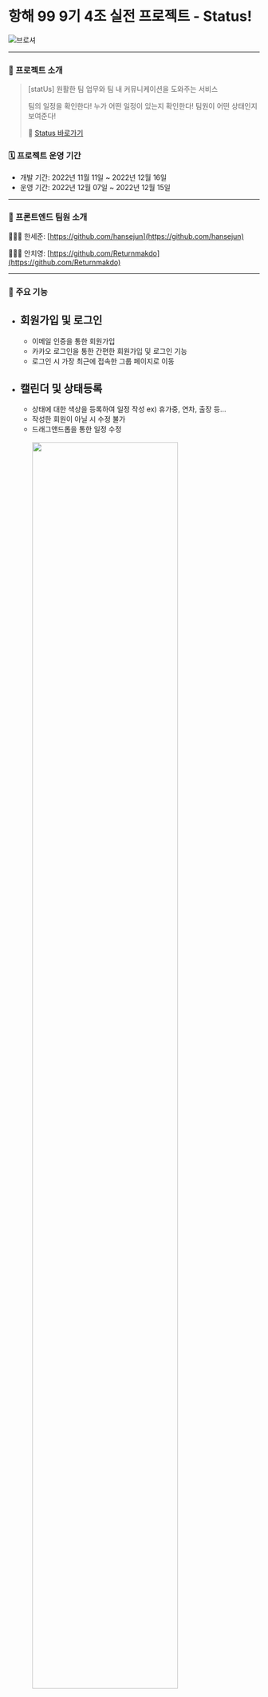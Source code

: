 # 항해 99 9기 4조 실전 프로젝트 - Status!

![브로셔](https://user-images.githubusercontent.com/86880916/206968459-29afd585-0182-40a0-baeb-624c45adce27.png)

---

### 📖 프로젝트 소개

> [statUs] 원활한 팀 업무와 팀 내 커뮤니케이션을 도와주는 서비스
>
> 팀의 일정을 확인한다!
> 누가 어떤 일정이 있는지 확인한다!
> 팀원이 어떤 상태인지 보여준다! <br/>
>
> 🚌 [Status 바로가기](https://www.status.gift/) <br />

### 🗓️ 프로젝트 운영 기간

- 개발 기간: 2022년 11월 11일 ~ 2022년 12월 16일
- 운영 기간: 2022년 12월 07일 ~ 2022년 12월 15일

---

### 👥 프론트엔드 팀원 소개

👨🏻‍💻 한세준: [https://github.com/hansejun](https://github.com/hansejun)

👨🏻‍💻 안치영: [https://github.com/Returnmakdo](https://github.com/Returnmakdo)

---

### 💚 **주요 기능**

- ## **회원가입 및 로그인** <br>

  - 이메일 인증을 통한 회원가입
  - 카카오 로그인을 통한 간편한 회원가입 및 로그인 기능
  - 로그인 시 가장 최근에 접속한 그룹 페이지로 이동

- ## **캘린더 및 상태등록** <br>

  - 상태에 대한 색상을 등록하여 일정 작성 ex) 휴가중, 연차, 출장 등...
  - 작성한 회원이 아닐 시 수정 불가
  - 드래그앤드롭을 통한 일정 수정
    <br><br>
    <img src="https://user-images.githubusercontent.com/86880916/207003947-b7e3d38b-98ba-454d-ab3d-c4145e578d81.gif" width="80%"  >

- ## **게시판** <br>

  - 자유게시판과 공지게시판으로 나누어 보여줌
  - 자유게시판에 게시글을 등록하여 공지게시판으로 이동 가능
  - 좋아요 및 댓글 작성 가능
  - 작성한 글은 요약된 정보로 보여지며 클릭을 통해 상세 게시글 모달을 확인 가능
  - 상세 게시글 모달에서는 게시글에 대한 전체 정보가 보여지며 이미지 클릭을 통해 상세 이미지를 슬라이드로 확인 가능
    <br><br>
    <img src="https://user-images.githubusercontent.com/86880916/207004487-dbe8b405-36b8-437f-ba31-df96dc546937.gif" width="80%"  >
    <img src="https://user-images.githubusercontent.com/86880916/207005646-dbc2c0b1-abec-4179-a933-da0be2b7872f.gif" width="80%">

- ## **그룹 회원 상태** <br>

  - 속한 그룹내에서 상태메시지와 상태 아이콘 등록 가능
  - 상태 아이콘은 유저의 오른쪽에 표시되며 마우스를 올려놓을 시에 해당 유저의 상태 메시지 확인 가능
  - 해당 그룹의 접속하고 있는 유저들을 실시간으로 표시
    <br><br>
    <img src="https://user-images.githubusercontent.com/86880916/207005834-2d2914be-6813-4d06-94c4-602e509f5e04.gif" width="80%">

- ## **그룹 생성 및 초대** <br>

  - 그룹에서 유저 초대 가능
  - 오른쪽 상단의 알림 아이콘을 클릭하면 받은 초대 목록을 보여줌
  - 초대 수락시에 해당 그룹으로 이동
    <br><br>
    <img src="https://user-images.githubusercontent.com/86880916/207005907-78edce7f-c10e-433b-a574-59eb99db9de8.gif" width="80%">
    <img src="https://user-images.githubusercontent.com/86880916/207006002-e4cf1c35-322a-4fad-9988-321a5325b688.gif" width="80%">

- ## **실시간 채팅** <br>
  - 그룹내의 유저와 실시간 1대1 채팅
  - 상대방이 메시지를 읽지 않았을 경우 상대방의 화면에서 읽지 않은 메시지 수 표시
    <br><br>
    <img src="https://user-images.githubusercontent.com/86880916/207006068-77bb8920-8ed6-4149-8635-363c3fc25d6e.gif" width="80%">

---

### ✅ **담당 작업**

👷🏻‍♂️ 한세준

- 레이아웃: 레이아웃, 글로벌 스타일, 애니메이션 효과
- 그룹 구현: 그룹 생성/수정/삭제, 그룹 초대
- 그룹 유저 : 상태 메시지 및 상태 아이콘, 프로필 변경
- 소켓 : 실시간 채팅 / 안읽은 메시지 알림 / 실시간 접속 유저 표시
- 필요한 util 함수 제작 : token 디코드, 쿠키 여부, 시간 관련 함수

👷🏻‍♂️ 안치영

- 로그인, 회원가입 : 유효성 검증, 이메일을 통한 인증 확인, 소셜로그인
- 캘린더 구현 : 상태 생성/수정/삭제, 일정 생성/수정/삭제, 드래그앤드롭
- 게시판 구현 : 게시글 생성/수정/삭제, 댓글 생성/수정/삭제, 좋아요. 상세페이지, 상세 이미지, 이미지 슬라이드
- 예외처리 : 예외에 대한 alert 작업
- 배포 : Vercel을 통한 배포

---

### 💬 기술적 의사결정

<img src="https://img.shields.io/badge/JavaScript-F7DF1E?style=for-the-badge&logo=JavaScript&logoColor=black"/>&nbsp;
<img src="https://img.shields.io/badge/React-61DAFB?style=for-the-badge&logo=React&logoColor=black"/>&nbsp;
<img src="https://img.shields.io/badge/styled-components-DB7093?style=for-the-badge&logo=styled-components&logoColor=white"/>&nbsp;
<img src="https://img.shields.io/badge/-react--query-red?style=for-the-badge&logo=React Query&logoColor=white">&nbsp;
<img src="https://img.shields.io/badge/-Recoil-blueviolet?style=for-the-badge&logo=Recoil&logoColor=white">
<br>

<img src="https://img.shields.io/badge/Axios-5A29E4?style=for-the-badge&logo=Axios&logoColor=white"/>&nbsp;
<img src="https://img.shields.io/badge/Socket.io-010101?style=for-the-badge&logo=Socket.io&logoColor=white"/>&nbsp;
<img src="https://img.shields.io/badge/-Vercel-black?style=for-the-badge&logo=vercel&logoColor=white">

| 사용 기술           | 기술 결정 이유                                                                                                                                                                                                                                                                                                                                                                                                                                              |
| ------------------- | ----------------------------------------------------------------------------------------------------------------------------------------------------------------------------------------------------------------------------------------------------------------------------------------------------------------------------------------------------------------------------------------------------------------------------------------------------------- |
| `Socket.io`         | webSocket의 경우 브라우저 별로 지원 버전이 다르거나 지원하지 않는 경우도 있어서 일관된 서비스를 제공하기 위해서 socket.io를 적용하였습니다.                                                                                                                                                                                                                                                                                                                 |
| `React-Query`       | 서버 데이터를 캐싱하고 데이터 패칭 시, 로딩 및 에러처리가 쉽게 가능하고 별도의 설정없이 즉시 사용이 가능하며, 여러번의 요청이 있을 시 중복을 제거해주는 등의 기능을 가지고 있습니다.<br><br>장점으로는 데이터가 오래되었다고 판단하면 자동으로 데이터를 최신화하며, 비동기 과정을 선언적으로 관리할 수 있고, 추가적으로 Redux-Thunk를 사용할 시 불필요한 BoilerPlate코드가 반복되는 것에 비해 불필요한 코드가 매우줄기 때문에 React-Query를 선택하였습니다. |
| `Recoil`            | 상태 관리 라이브러리로 React의 useState 훅과 비슷하게 동작하여 직관적이면서 간단한 구조를 가지고 있습니다.<br><br> 대규모 상태를 관리해야하는 프로젝트라면 redux를 사용하는 것이 적합하다는 생각이 들지만 현재 프로젝트 규모에서는 대규모 데이터를 다루는 것도 아니고, Redux에 비해 상대적으로 적은 코드를 사용하는 recoil을 선택하였습니다.                                                                                                                |
| `Axios`             | response timeout (fetch에는 없는 기능) 처리 방법이 존재<br>Promise 기반으로 만들어졌기 때문에 데이터를 다루기 편리합니다.<br>브라우저 호환이 fetch보다 뛰어나기 때문에 웹 앱을 염두한 곰곰 서비스에 적합하다고 생각했습니다.                                                                                                                                                                                                                                |
| `Styled components` | CSS를 컴포넌트 단위로 쪼갤수 있어 사용 빈도가 높은 CSS를 재사용할 수 있고, CSS SCSS와 달리 전역적인 관리를 하지 않아도 되기 때문에 유지 보수에 용이하다는 장점때문에 선택하였습니다.                                                                                                                                                                                                                                                                        |
| `Vercel`            | FrontEnd 호스팅 사이트로서 복잡한 절차없이 GitHub 레포지토리를 이용하여 빠른 배포가 가능 하다는 장점이 있어 선택하였습니다.                                                                                                                                                                                                                                                                                                                                 |

---

### ❌ 트러블 슈팅
